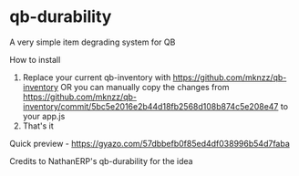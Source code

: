 # qb-durability

A very simple item degrading system for QB

How to install
1. Replace your current qb-inventory with https://github.com/mknzz/qb-inventory OR you can manually copy the changes from https://github.com/mknzz/qb-inventory/commit/5bc5e2016e2b44d18fb2568d108b874c5e208e47 to your app.js
2. That's it

Quick preview - https://gyazo.com/57dbbefb0f85ed4df038996b54d7faba

Credits to NathanERP's qb-durability for the idea
